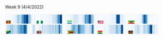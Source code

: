 Week 9 (4/4/2022)

![](https://github.com/maxbolger/CDS-5950-Data-Viz-Challenges/blob/main/Wk9_Water_Sources/wk9_water.png)

